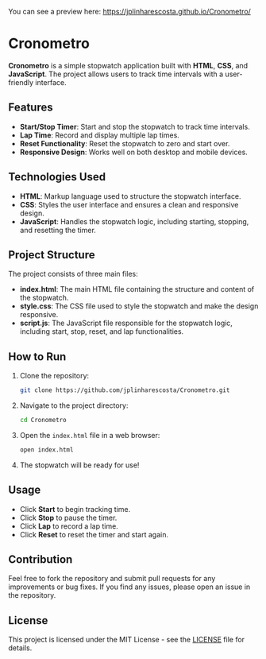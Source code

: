 You can see a preview here: https://jplinharescosta.github.io/Cronometro/

# Cronometro

**Cronometro** is a simple stopwatch application built with **HTML**, **CSS**, and **JavaScript**. The project allows users to track time intervals with a user-friendly interface.

## Features

- **Start/Stop Timer**: Start and stop the stopwatch to track time intervals.
- **Lap Time**: Record and display multiple lap times.
- **Reset Functionality**: Reset the stopwatch to zero and start over.
- **Responsive Design**: Works well on both desktop and mobile devices.

## Technologies Used

- **HTML**: Markup language used to structure the stopwatch interface.
- **CSS**: Styles the user interface and ensures a clean and responsive design.
- **JavaScript**: Handles the stopwatch logic, including starting, stopping, and resetting the timer.

## Project Structure

The project consists of three main files:

- **index.html**: The main HTML file containing the structure and content of the stopwatch.
- **style.css**: The CSS file used to style the stopwatch and make the design responsive.
- **script.js**: The JavaScript file responsible for the stopwatch logic, including start, stop, reset, and lap functionalities.

## How to Run

1. Clone the repository:
   ```bash
   git clone https://github.com/jplinharescosta/Cronometro.git
   ```

2. Navigate to the project directory:
   ```bash
   cd Cronometro
   ```

3. Open the `index.html` file in a web browser:
   ```bash
   open index.html
   ```

4. The stopwatch will be ready for use!

## Usage

- Click **Start** to begin tracking time.
- Click **Stop** to pause the timer.
- Click **Lap** to record a lap time.
- Click **Reset** to reset the timer and start again.

## Contribution

Feel free to fork the repository and submit pull requests for any improvements or bug fixes. If you find any issues, please open an issue in the repository.

## License

This project is licensed under the MIT License - see the [LICENSE](LICENSE) file for details.
